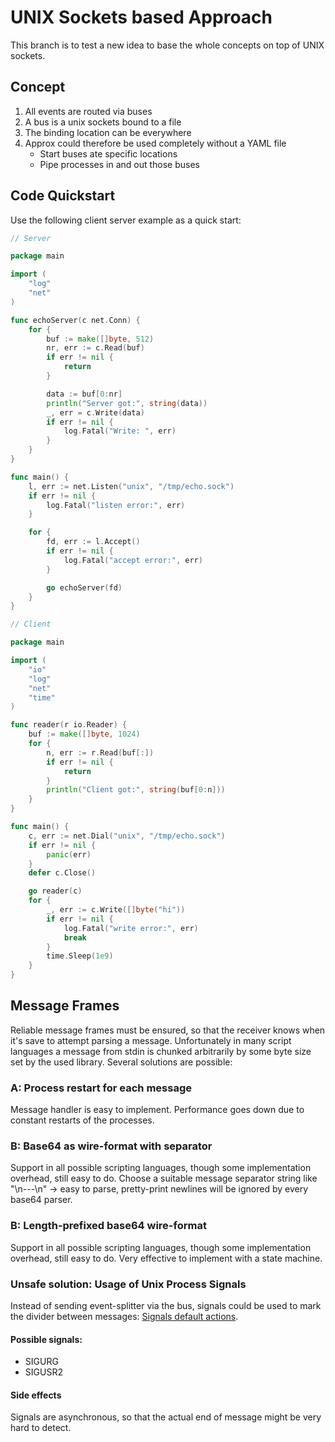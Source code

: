 # UNIX Sockets based Approach

This branch is to test a new idea to base the whole concepts on top of UNIX sockets.

## Concept

1. All events are routed via buses
2. A bus is a unix sockets bound to a file
3. The binding location can be everywhere
4. Approx could therefore be used completely without a YAML file
   - Start buses ate specific locations
   - Pipe processes in and out those buses

## Code Quickstart

Use the following client server example as a quick start:

```go
// Server

package main

import (
    "log"
    "net"
)

func echoServer(c net.Conn) {
    for {
        buf := make([]byte, 512)
        nr, err := c.Read(buf)
        if err != nil {
            return
        }

        data := buf[0:nr]
        println("Server got:", string(data))
        _, err = c.Write(data)
        if err != nil {
            log.Fatal("Write: ", err)
        }
    }
}

func main() {
    l, err := net.Listen("unix", "/tmp/echo.sock")
    if err != nil {
        log.Fatal("listen error:", err)
    }

    for {
        fd, err := l.Accept()
        if err != nil {
            log.Fatal("accept error:", err)
        }

        go echoServer(fd)
    }
}
```

```go
// Client

package main

import (
    "io"
    "log"
    "net"
    "time"
)

func reader(r io.Reader) {
    buf := make([]byte, 1024)
    for {
        n, err := r.Read(buf[:])
        if err != nil {
            return
        }
        println("Client got:", string(buf[0:n]))
    }
}

func main() {
    c, err := net.Dial("unix", "/tmp/echo.sock")
    if err != nil {
        panic(err)
    }
    defer c.Close()

    go reader(c)
    for {
        _, err := c.Write([]byte("hi"))
        if err != nil {
            log.Fatal("write error:", err)
            break
        }
        time.Sleep(1e9)
    }
}
```

## Message Frames

Reliable message frames must be ensured, so that the receiver knows when it's save to attempt parsing a message. Unfortunately in many script languages a message from stdin is chunked arbitrarily by some byte size set by the used library. Several solutions are possible:

### A: Process restart for each message

Message handler is easy to implement. Performance goes down due to constant restarts of the processes.

### B: Base64 as wire-format with separator

Support in all possible scripting languages, though some implementation overhead, still easy to do.
Choose a suitable message separator string like "\n---\n" -> easy to parse, pretty-print newlines will be ignored by every base64 parser.

### B: Length-prefixed base64 wire-format

Support in all possible scripting languages, though some implementation overhead, still easy to do.
Very effective to implement with a state machine.

### Unsafe solution: Usage of Unix Process Signals

Instead of sending event-splitter via the bus, signals could be used to mark the divider between messages:
[Signals default actions](https://en.wikipedia.org/wiki/Signal_(IPC)#Default_action).

#### Possible signals:

- SIGURG
- SIGUSR2

#### Side effects

Signals are asynchronous, so that the actual end of message might be very hard to detect.

